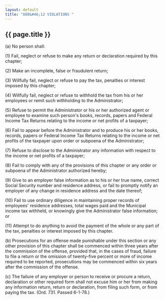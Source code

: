```yaml
---
layout: default 
title: "880&#46;12 VIOLATIONS "
---
```


{{ page.title }}
----------------

​(a) No person shall:

​(1) Fail, neglect or refuse to make any return or declaration required
by this chapter;

​(2) Make an incomplete, false or fraudulent return;

​(3) Willfully fail, neglect or refuse to pay the tax, penalties or
interest imposed by this chapter;

​(4) Willfully fail, neglect or refuse to withhold the tax from his or
her employees or remit such withholding to the Administrator;

​(5) Refuse to permit the Administrator or his or her authorized agent
or employee to examine such person's books, records, papers and Federal
Income Tax Returns relating to the income or net profits of a taxpayer;

​(6) Fail to appear before the Administrator and to produce his or her
books, records, papers or Federal Income Tax Returns relating to the
income or net profits of the taxpayer upon order or subpoena of the
Administrator;

​(7) Refuse to disclose to the Administrator any information with
respect to the income or net profits of a taxpayer;

​(8) Fail to comply with any of the provisions of this chapter or any
order or subpoena of the Administrator authorized hereby;

​(9) Give to an employer false information as to his or her true name,
correct Social Security number and residence address, or fail to
promptly notify an employer of any change in residence address and the
date thereof;

​(10) Fail to use ordinary diligence in maintaining proper records of
employees' residence addresses, total wages paid and the Municipal
income tax withheld, or knowingly give the Administrator false
information; or

​(11) Attempt to do anything to avoid the payment of the whole or any
part of the tax, penalties or interest imposed by this chapter.

​(b) Prosecutions for an offense made punishable under this section or
any other provision of this chapter shall be commenced within three
years after the commission of the offense, provided that, in the cases
of fraud, failure to file a return or the omission of twenty-five
percent or more of income required to be reported, prosecutions may be
commenced within six years after the commission of the offense.

​(c) The failure of any employer or person to receive or procure a
return, declaration or other required form shall not excuse him or her
from making any information return, return or declaration, from filing
such form, or from paying the tax. (Ord. 731. Passed 6-1-78.)
